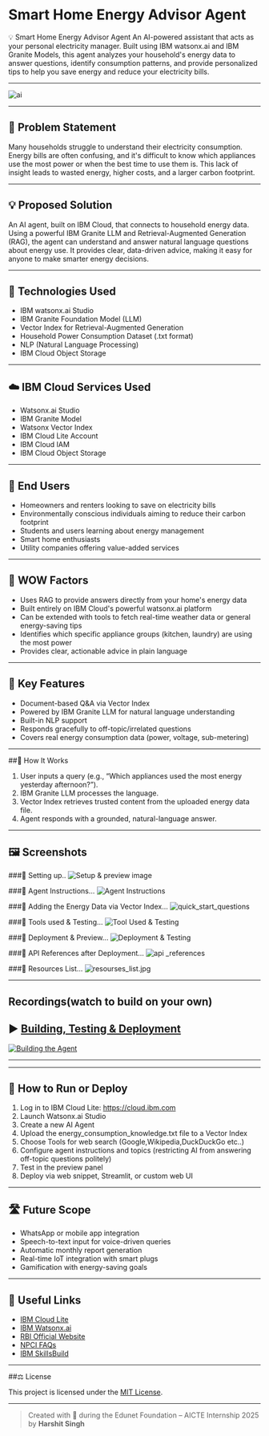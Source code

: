 # Smart Home Energy Advisor Agent

💡 Smart Home Energy Advisor Agent
An AI-powered assistant that acts as your personal electricity manager. Built using IBM watsonx.ai and IBM Granite Models, this agent analyzes your household's energy data to answer questions, identify consumption patterns, and provide personalized tips to help you save energy and reduce your electricity bills.

---

![ai](./Assets/ai.png)

---

## 🧩 Problem Statement

Many households struggle to understand their electricity consumption. Energy bills are often confusing, and it's difficult to know which appliances use the most power or when the best time to use them is. This lack of insight leads to wasted energy, higher costs, and a larger carbon footprint.

---

## 💡 Proposed Solution

An AI agent, built on IBM Cloud, that connects to household energy data. Using a powerful IBM Granite LLM and Retrieval-Augmented Generation (RAG), the agent can understand and answer natural language questions about energy use. It provides clear, data-driven advice, making it easy for anyone to make smarter energy decisions.

---

## 🧠 Technologies Used

- IBM watsonx.ai Studio
- IBM Granite Foundation Model (LLM)
- Vector Index for Retrieval-Augmented Generation
- Household Power Consumption Dataset (.txt format)
- NLP (Natural Language Processing)
- IBM Cloud Object Storage

---

## ☁️ IBM Cloud Services Used

- Watsonx.ai Studio
- IBM Granite Model
- Watsonx Vector Index
- IBM Cloud Lite Account
- IBM Cloud IAM
- IBM Cloud Object Storage

---

## 👥 End Users

- Homeowners and renters looking to save on electricity bills
- Environmentally conscious individuals aiming to reduce their carbon footprint
- Students and users learning about energy management
- Smart home enthusiasts
- Utility companies offering value-added services

---

## 🌟 WOW Factors

- Uses RAG to provide answers directly from your home's energy data
- Built entirely on IBM Cloud's powerful watsonx.ai platform
- Can be extended with tools to fetch real-time weather data or general energy-saving tips
- Identifies which specific appliance groups (kitchen, laundry) are using the most power
- Provides clear, actionable advice in plain language

---

## 🧪 Key Features

- Document-based Q&A via Vector Index
- Powered by IBM Granite LLM for natural language understanding
- Built-in NLP support
- Responds gracefully to off-topic/irrelated questions
- Covers real energy consumption data (power, voltage, sub-metering)

---

##🚀 How It Works

1. User inputs a query (e.g., “Which appliances used the most energy yesterday afternoon?”).
2. IBM Granite LLM processes the language.
3. Vector Index retrieves trusted content from the uploaded energy data file.
4. Agent responds with a grounded, natural-language answer.

---

## 🖼️ Screenshots
###🔹 Setting up..
![Setup & preview image](./Assets/setup.png)

###🔹 Agent Instructions...
![Agent Instructions](./Assets/agent_instructions.png)

###🔹 Adding the Energy Data via Vector Index...
![quick_start_questions](./Assets/quick_start_questions.png)

###🔹 Tools used & Testing...
![Tool Used & Testing](./Assets/tool_testing.png)

###🔹 Deployment & Preview...
![Deployment & Testing](./Assets/deployed.png)

###🔹 API References after Deployment...
![api _references](./Assets/links.png)

###🔹 Resources List...
![resourses_list.jpg](./Assets/resources_list.png)

---

## Recordings(watch to build on your own)
▶️ [Building, Testing & Deployment](https://youtu.be/5fXR15PDv6k)
---
[![Building the Agent](https://img.youtube.com/vi/5fXR15PDv6k/hqdefault.jpg)](https://www.youtube.com/watch?v=5fXR15PDv6k)

---
---

## 📌 How to Run or Deploy

1. Log in to IBM Cloud Lite: https://cloud.ibm.com
2. Launch Watsonx.ai Studio
3. Create a new AI Agent
4. Upload the energy_consumption_knowledge.txt file to a Vector Index
5. Choose Tools for web search (Google,Wikipedia,DuckDuckGo etc..)
6. Configure agent instructions and topics (restricting AI from answering off-topic questions politely)
7. Test in the preview panel
8. Deploy via web snippet, Streamlit, or custom web UI

---

## 🛣️ Future Scope
- WhatsApp or mobile app integration
- Speech-to-text input for voice-driven queries
- Automatic monthly report generation
- Real-time IoT integration with smart plugs
- Gamification with energy-saving goals

---

## 🔗 Useful Links

- [IBM Cloud Lite](https://cloud.ibm.com/registration)
- [IBM Watsonx.ai](https://www.ibm.com/products/watsonx-ai)
- [RBI Official Website](https://www.rbi.org.in)
- [NPCI FAQs](https://www.npci.org.in/what-we-do/upi/faqs)
- [IBM SkillsBuild](https://skillsbuild.org)

---

##⚖️ License

This project is licensed under the [MIT License](LICENSE).

---

> Created with 💙 during the Edunet Foundation – AICTE Internship 2025 by **Harshit Singh**
